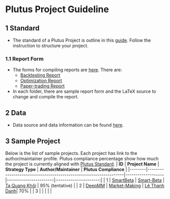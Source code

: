 # Plutus Project Guideline

## 1 Standard
- The standard of a Plutus Project is outline in this [guide](./standard/STANDARD.md). Follow the instruction to structure your project.
### 1.1 Report Form
- The forms for compiling reports are [here](./standard/report-form/). There are:
    - [Backtesting Report](./standard/report-form/backtesting)
    - [Optimization Report](./standard/report-form/optimization/)
    - [Paper-trading Report](./standard/report-form/paper-trading)
- In each folder, there are sample report form and the LaTeX source to change and compile the report.

## 2 Data
- Data source and data information can be found [here](./data/DATA.md).

## 3 Sample Project
Below is the list of sample projects. Each project has link to the author/maintainer profile. Plutus compliance percentage show how much the project is currently aligned with [Plutus Standard](./standard/STANDARD.md).
| **ID** | **Project Name** | **Strategy Type** | **Author/Maintainer** | **Plutus Compliance** |
|--------|------------------------------------------------------------------|-------------------|-----------------------|:---------------------:|
| 1 | [SmartBeta](https://github.com/algotrade-research/smart-beta) | [Smart-Beta](https://hub.algotrade.vn/knowledge-hub/smart-beta-strategies/) | [Tạ Quang Khôi](https://github.com/khoi-ta) | 95% (tentative) |
| 2 | [DeepMM](https://github.com/algotrade-research/deepmm) | [Market-Making](https://hub.algotrade.vn/knowledge-hub/market-making-strategy/) | [Lê Thanh Danh](https://github.com/danhleth)| 70% |
| 3 |                                                                  |                   |                       |                       |
